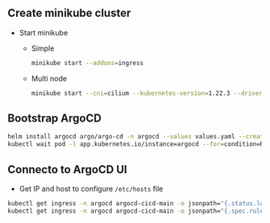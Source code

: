 
## Create minikube cluster

- Start minikube
  - Simple
    ```bash
    minikube start --addons=ingress
    ```

  - Multi node
    ```bash
    minikube start --cni=cilium --kubernetes-version=1.22.3 --driver=virtualbox --nodes=3 --container-runtime=containerd --addons=ingress
    ```

## Bootstrap ArgoCD

```bash
helm install argocd argo/argo-cd -n argocd --values values.yaml --create-namespace --version 3.35.4
kubectl wait pod -l app.kubernetes.io/instance=argocd --for=condition=Ready -n argocd --timeout=300s
```

## Connecto to ArgoCD UI

- Get IP and host to configure `/etc/hosts` file
```bash
kubectl get ingress -n argocd argocd-cicd-main -o jsonpath="{.status.loadBalancer.ingress[0].ip}"
kubectl get ingress -n argocd argocd-cicd-main -o jsonpath="{.spec.rules[0].host}"
```
